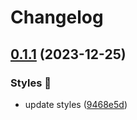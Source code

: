 # Changelog

## [0.1.1](https://github.com/hbstack/syntax-highlighting/compare/styles/bw/v0.1.0...styles/bw/v0.1.1) (2023-12-25)


### Styles 🎨

* update styles ([9468e5d](https://github.com/hbstack/syntax-highlighting/commit/9468e5d054f6c1775a1966bcf308506cebd2f804))
